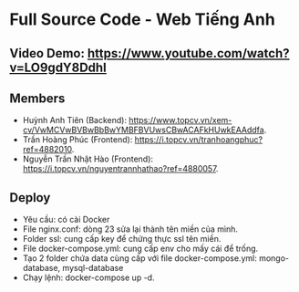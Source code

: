 # Full Source Code - Web Tiếng Anh

## Video Demo: https://www.youtube.com/watch?v=LO9gdY8DdhI

## Members

- Huỳnh Anh Tiên (Backend): https://www.topcv.vn/xem-cv/VwMCVwBVBwBbBwYMBFBVUwsCBwACAFkHUwkEAAddfa.
- Trần Hoàng Phúc (Frontend): https://i.topcv.vn/tranhoangphuc?ref=4882010.
- Nguyễn Trần Nhật Hào (Frontend): https://i.topcv.vn/nguyentrannhathao?ref=4880057.
## Deploy

- Yêu cầu: có cài Docker
- File nginx.conf: dòng 23 sửa lại thành tên miền của mình.
- Folder ssl: cung cấp key để chứng thực ssl tên miền.
- File docker-compose.yml: cung cấp env cho mấy cái để trống. 
- Tạo 2 folder chứa data cùng cấp với file docker-compose.yml:  mongo-database, mysql-database
- Chạy lệnh: docker-compose up -d.